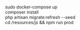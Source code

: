 sudo docker-compose up    
composer install  
php artisan migrate:refresh --seed   
cd /resources/js && npm run prod   